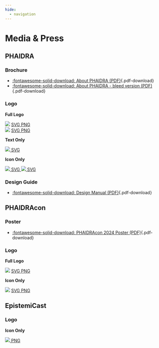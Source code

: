 ```yaml
---
hide:
  - navigation
---
```


# Media & Press

## PHAIDRA 

### Brochure

- [:fontawesome-solid-download: About PHAIDRA (PDF)](/assets/media/PHAIDRA/pdf/PHAIDRA-brochure.pdf){.pdf-download}
- [:fontawesome-solid-download: About PHAIDRA - bleed version (PDF)](/assets/media/PHAIDRA/pdf/PHAIDRA-brochure-bleed-version.pdf){.pdf-download}

### Logo

**Full Logo**

<div class="flex gap-4">
  <div class="flex flex-col gap-2 w-80 rounded-md p-2">
    <span>
      <img src="/assets/media/PHAIDRA/logo/full/PHAIDRA-logo-black.svg">
    </span>
    <span class="flex gap-4 justify-center">
      <a download href="/assets/media/PHAIDRA/logo/full/PHAIDRA-logo-black.svg" target="_blank">
        SVG
      </a>
      <a download href="/assets/media/PHAIDRA/logo/full/PHAIDRA-logo-black.png" target="_blank">
        PNG
      </a>
    </span>
  </div>
  <div class="flex flex-col gap-2 w-80 rounded-md p-2">
    <span class="checkered">
      <img src="/assets/media/PHAIDRA/logo/full/PHAIDRA-logo-white.svg">
    </span>
    <span class="flex gap-4 justify-center">
      <a download href="/assets/media/PHAIDRA/logo/full/PHAIDRA-logo-white.svg" target="_blank">
        SVG
      </a>
      <a download href="/assets/media/PHAIDRA/logo/full/PHAIDRA-logo-white.png" target="_blank">
        PNG
      </a>
    </span>
  </div>
</div>

**Text Only**

<div class="flex gap-4">
  <a download href="/assets/media/PHAIDRA/logo/text-only/PHAIDRA-logo-text-black.svg" target="_blank" class="flex flex-col gap-4 w-52 hover:bg-gray-100 rounded-md p-2">
    <span>
      <img src="/assets/media/PHAIDRA/logo/text-only/PHAIDRA-logo-text-black.svg">
    </span>
    <span class="flex gap-2 justify-around">
      SVG
    </span>
  </a>
</div>

**Icon Only**

<div class="flex gap-4">
  <a download href="/assets/media/PHAIDRA/logo/icon-only/PHAIDRA-icon-black.svg" target="_blank" class="flex flex-col gap-2 w-24 hover:bg-gray-100 rounded-md p-2">
    <span>
      <img src="/assets/media/PHAIDRA/logo/icon-only/PHAIDRA-icon-black.svg">
    </span>
    <span class="flex gap-2 justify-around">
      SVG
    </span>
  </a>
  <a download href="/assets/media/PHAIDRA/logo/icon-only/PHAIDRA-icon-white.svg" target="_blank" class="flex flex-col gap-2 w-24 hover:bg-gray-100 rounded-md p-2">
    <span class="checkered">
      <img src="/assets/media/PHAIDRA/logo/icon-only/PHAIDRA-icon-white.svg">
    </span>
    <span class="flex gap-2 justify-around">
      SVG
    </span>
  </a>
</div>

### Design Guide

- [:fontawesome-solid-download: Design Manual (PDF)](/assets/media/PHAIDRA/pdf/PHAIDRA-design-manual.pdf){.pdf-download}

## PHAIDRAcon

### Poster

- [:fontawesome-solid-download: PHAIDRAcon 2024 Poster (PDF)](/assets/media/PHAIDRAcon/pdf/PHAIDRAcon24-poster.pdf){.pdf-download}

### Logo

**Full Logo**

<div class="flex gap-4">
  <div class="flex flex-col gap-2 w-80 rounded-md p-2">
    <span>
      <img src="/assets/media/PHAIDRAcon/logo/full/PHAIDRAcon-logo.svg">
    </span>
    <span class="flex gap-4 justify-center">
      <a download href="/assets/media/PHAIDRAcon/logo/full/PHAIDRAcon-logo.svg" target="_blank">
        SVG
      </a>
      <a download href="/assets/media/PHAIDRAcon/logo/full/PHAIDRAcon-logo.png" target="_blank">
        PNG
      </a>
    </span>
  </div>
</div>

**Icon Only**

<div class="flex gap-4">
  <div class="flex flex-col gap-2 w-24 p-2">
    <span class="">
      <img src="/assets/media/PHAIDRAcon/logo/icon-only/PHAIDRAcon-icon.svg">
    </span>
    <span class="flex gap-4 justify-center">
      <a download href="/assets/media/PHAIDRAcon/logo/icon-only/PHAIDRAcon-icon.svg" target="_blank" >
        SVG
      </a>
      <a download href="/assets/media/PHAIDRAcon/logo/icon-only/PHAIDRAcon-icon.png" target="_blank" >
        PNG
      </a>
    </span>
  </div>
</div>

## EpistemiCast

### Logo

**Icon Only**

<div class="flex gap-4">
  <a download href="/assets/media/epistemicast/logo/icon-only/epistemicast-icon.png" target="_blank" class="flex flex-col gap-2 w-24 hover:bg-gray-100 rounded-md p-2">
    <span>
      <img src="/assets/media/epistemicast/logo/icon-only/epistemicast-icon.png">
    </span>
    <span class="flex gap-2 justify-around">
      PNG
    </span>
  </a>
</div>